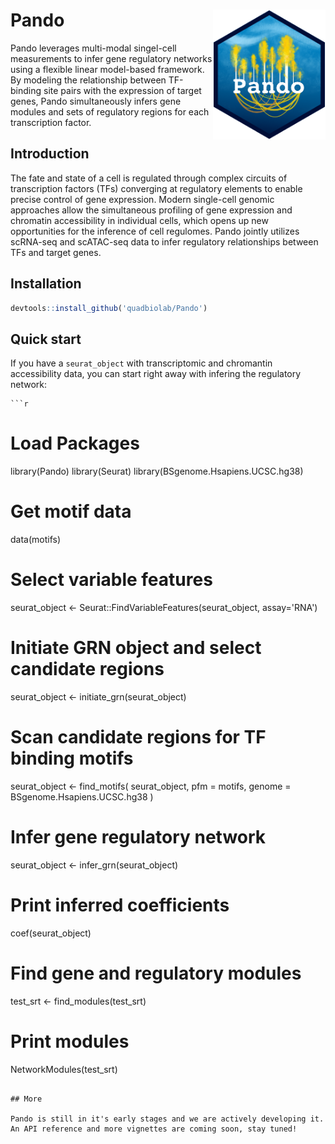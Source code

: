 # Pando <img src="man/figures/logo.png" align="right" width="180"/>

Pando leverages multi-modal singel-cell measurements to infer gene regulatory networks using a flexible linear model-based framework. By modeling the relationship between TF-binding site pairs with the expression of target genes, Pando simultaneously infers gene modules and sets of regulatory regions for each transcription factor.

## Introduction

The fate and state of a cell is regulated through complex circuits of transcription factors (TFs) converging at regulatory elements to enable precise control of gene expression. Modern single-cell genomic approaches allow the simultaneous profiling of gene expression and chromatin accessibility in individual cells, which opens up new opportunities for the inference of cell regulomes. Pando jointly utilizes scRNA-seq and scATAC-seq data to infer regulatory relationships between TFs and target genes.


## Installation

```r
devtools::install_github('quadbiolab/Pando')
```

## Quick start

If you have a `seurat_object` with transcriptomic and chromantin accessibility data, you can start right away with infering the regulatory network:

    ```r
# Load Packages
library(Pando)
library(Seurat)
library(BSgenome.Hsapiens.UCSC.hg38)

# Get motif data
data(motifs)

# Select variable features
seurat_object <- Seurat::FindVariableFeatures(seurat_object, assay='RNA')

# Initiate GRN object and select candidate regions
seurat_object <- initiate_grn(seurat_object)

# Scan candidate regions for TF binding motifs
seurat_object <- find_motifs(
    seurat_object,
    pfm = motifs,
    genome = BSgenome.Hsapiens.UCSC.hg38
)

# Infer gene regulatory network
seurat_object <- infer_grn(seurat_object)

# Print inferred coefficients
coef(seurat_object)

# Find gene and regulatory modules
test_srt <- find_modules(test_srt)

# Print modules
NetworkModules(test_srt)
```

## More

Pando is still in it's early stages and we are actively developing it. An API reference and more vignettes are coming soon, stay tuned!





